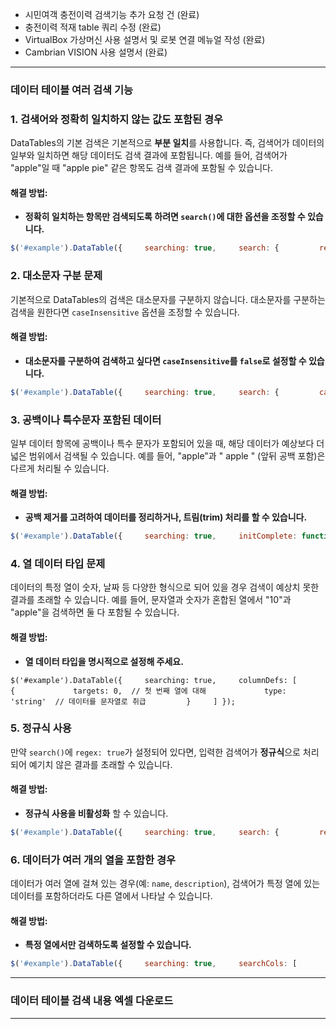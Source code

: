 - 시민여객 충전이력 검색기능 추가 요청 건 (완료)
- 충전이력 적재 table 쿼리 수정 (완료)
- VirtualBox 가상머신 사용 설명서 및 로봇 연결 메뉴얼 작성 (완료)
- Cambrian VISION 사용 설명서 (완료)

---

### 데이터 테이블 여러 검색 기능

### 1. **검색어와 정확히 일치하지 않는 값도 포함된 경우**

DataTables의 기본 검색은 기본적으로 **부분 일치**를 사용합니다. 즉, 검색어가 데이터의 일부와 일치하면 해당 데이터도 검색 결과에 포함됩니다. 예를 들어, 검색어가 "apple"일 때 "apple pie" 같은 항목도 검색 결과에 포함될 수 있습니다.

#### 해결 방법:

- **정확히 일치하는 항목만 검색되도록 하려면 `search()`에 대한 옵션을 조정할 수 있습니다.**

```js
$('#example').DataTable({     searching: true,     search: {         regex: false, // 정규식 검색 비활성화         smart: false   // 스마트 검색 비활성화 (부분 일치)     } });
```

### 2. **대소문자 구분 문제**

기본적으로 DataTables의 검색은 대소문자를 구분하지 않습니다. 대소문자를 구분하는 검색을 원한다면 `caseInsensitive` 옵션을 조정할 수 있습니다.

#### 해결 방법:

- **대소문자를 구분하여 검색하고 싶다면 `caseInsensitive`를 `false`로 설정할 수 있습니다.**


```js
$('#example').DataTable({     searching: true,     search: {         caseInsensitive: false // 대소문자 구분하여 검색     } });
```

### 3. **공백이나 특수문자 포함된 데이터**

일부 데이터 항목에 공백이나 특수 문자가 포함되어 있을 때, 해당 데이터가 예상보다 더 넓은 범위에서 검색될 수 있습니다. 예를 들어, "apple"과 " apple " (앞뒤 공백 포함)은 다르게 처리될 수 있습니다.

#### 해결 방법:

- **공백 제거를 고려하여 데이터를 정리하거나, 트림(trim) 처리를 할 수 있습니다.**

```js
$('#example').DataTable({     searching: true,     initComplete: function(settings, json) {         // 데이터를 로드할 때 공백 제거 등 처리를 할 수 있습니다.     } });
```

### 4. **열 데이터 타입 문제**

데이터의 특정 열이 숫자, 날짜 등 다양한 형식으로 되어 있을 경우 검색이 예상치 못한 결과를 초래할 수 있습니다. 예를 들어, 문자열과 숫자가 혼합된 열에서 "10"과 "apple"을 검색하면 둘 다 포함될 수 있습니다.

#### 해결 방법:

- **열 데이터 타입을 명시적으로 설정해 주세요.**

```
$('#example').DataTable({     searching: true,     columnDefs: [         {             targets: 0,  // 첫 번째 열에 대해             type: 'string'  // 데이터를 문자열로 취급         }     ] });
```

### 5. **정규식 사용**

만약 `search()`에 `regex: true`가 설정되어 있다면, 입력한 검색어가 **정규식**으로 처리되어 예기치 않은 결과를 초래할 수 있습니다.

#### 해결 방법:

- **정규식 사용을 비활성화** 할 수 있습니다.

```js
$('#example').DataTable({     searching: true,     search: {         regex: false // 정규식 사용을 비활성화     } });
```

### 6. **데이터가 여러 개의 열을 포함한 경우**

데이터가 여러 열에 걸쳐 있는 경우(예: `name`, `description`), 검색어가 특정 열에 있는 데이터를 포함하더라도 다른 열에서 나타날 수 있습니다.

#### 해결 방법:

- **특정 열에서만 검색하도록 설정할 수 있습니다.**

```js
$('#example').DataTable({     searching: true,     searchCols: [         null,       // 첫 번째 열에서 검색 안 함         {search: "apple"},  // 두 번째 열에서 "apple"만 검색         null        // 나머지 열에서 검색 안 함     ] });
```


----


### 데이터 테이블 검색 내용 엑셀 다운로드




----
